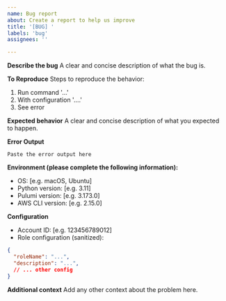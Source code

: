 ```yaml
---
name: Bug report
about: Create a report to help us improve
title: '[BUG] '
labels: 'bug'
assignees: ''

---
```


**Describe the bug**
A clear and concise description of what the bug is.

**To Reproduce**
Steps to reproduce the behavior:
1. Run command '...'
2. With configuration '....'
3. See error

**Expected behavior**
A clear and concise description of what you expected to happen.

**Error Output**
```
Paste the error output here
```

**Environment (please complete the following information):**
 - OS: [e.g. macOS, Ubuntu]
 - Python version: [e.g. 3.11]
 - Pulumi version: [e.g. 3.173.0]
 - AWS CLI version: [e.g. 2.15.0]

**Configuration**
- Account ID: [e.g. 123456789012]
- Role configuration (sanitized): 
```json
{
  "roleName": "...",
  "description": "...",
  // ... other config
}
```

**Additional context**
Add any other context about the problem here. 